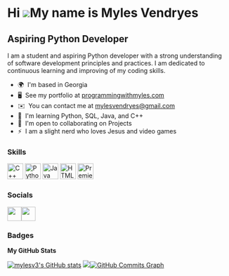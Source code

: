 Hi ![](https://user-images.githubusercontent.com/18350557/176309783-0785949b-9127-417c-8b55-ab5a4333674e.gif)My name is Myles Vendryes
======================================================================================================================================

Aspiring Python Developer
-------------------------

I am a student and aspiring Python developer with a strong understanding of software development principles and practices. I am dedicated to continuous learning and improving of my coding skills.

*   🌍  I'm based in Georgia
*   🖥️  See my portfolio at [programmingwithmyles.com](https://programmingwithmyles.com)
*   ✉️  You can contact me at [mylesvendryes@gmail.com](mailto:mylesvendryes@gmail.com)
*   🧠  I'm learning Python, SQL, Java, and C++
*   🤝  I'm open to collaborating on Projects
*   ⚡  I am a slight nerd who loves Jesus and video games
 
 ### Skills 
<p align="left">
<a href="https://docs.microsoft.com/en-us/cpp/?view=msvc-170" target="_blank" rel="noreferrer"><img src="https://raw.githubusercontent.com/danielcranney/readme-generator/main/public/icons/skills/cplusplus-colored.svg" width="36" height="36" alt="C++" /></a>
<a href="https://www.python.org/" target="_blank" rel="noreferrer"><img src="https://raw.githubusercontent.com/danielcranney/readme-generator/main/public/icons/skills/python-colored.svg" width="36" height="36" alt="Python" /></a>
<a href="https://www.oracle.com/java/" target="_blank" rel="noreferrer"><img src="https://raw.githubusercontent.com/danielcranney/readme-generator/main/public/icons/skills/java-colored.svg" width="36" height="36" alt="Java" /></a>
<a href="https://developer.mozilla.org/en-US/docs/Glossary/HTML5" target="_blank" rel="noreferrer"><img src="https://raw.githubusercontent.com/danielcranney/readme-generator/main/public/icons/skills/html5-colored.svg" width="36" height="36" alt="HTML5" /></a>
<a href="https://www.adobe.com/uk/products/premiere.html" target="_blank" rel="noreferrer"><img src="https://raw.githubusercontent.com/danielcranney/readme-generator/main/public/icons/skills/premierepro-colored-dark.svg" width="36" height="36" alt="Premiere Pro" /></a>
</p>
                    
 ### Socials
                                                    
<p align="left"><a href="https://www.github.com/mylesv3" target="_blank" rel="noreferrer"><img src="https://raw.githubusercontent.com/danielcranney/readme-generator/main/public/icons/socials/github-dark.svg" width="32" height="32" /></a><a href="https://www.linkedin.com/in/mylesvendryes" target="_blank" rel="noreferrer"><img src="https://raw.githubusercontent.com/danielcranney/readme-generator/main/public/icons/socials/linkedin.svg" width="32" height="32" /></a></p>
  
  ### Badges
  
<b>My GitHub Stats</b>
  
<a href="http://www.github.com/mylesv3"><img src="https://github-readme-stats.vercel.app/api?username=mylesv3&show_icons=true&hide=&count_private=true&title_color=0891b2&text_color=ffffff&icon_color=0891b2&bg_color=1c1917&hide_border=true&show_icons=true" alt="mylesv3's GitHub stats" /></a> 
<a href="http://www.github.com/mylesv3"><img src="https://github-readme-streak-stats.herokuapp.com/?user=mylesv3&stroke=ffffff&background=1c1917&ring=0891b2&fire=0891b2&currStreakNum=ffffff&currStreakLabel=0891b2&sideNums=ffffff&sideLabels=ffffff&dates=ffffff&hide_border=true" /></a><a href="http://www.github.com/mylesv3"><img src="https://github-readme-activity-graph.cyclic.app/graph?username=mylesv3&bg_color=1c1917&color=ffffff&line=0891b2&point=ffffff&area_color=1c1917&area=true&hide_border=true&custom_title=GitHub%20Commits%20Graph" alt="GitHub Commits Graph" /></a>
